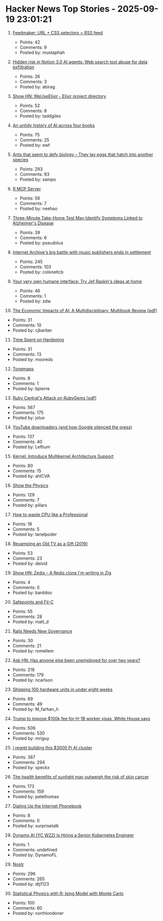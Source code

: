 # Hacker News Top Stories - 2025-09-19 23:01:21

1. [Feedmaker: URL + CSS selectors = RSS feed](https://feedmaker.fly.dev)
   - Points: 42
   - Comments: 9
   - Posted by: mustaphah

2. [Hidden risk in Notion 3.0 AI agents: Web search tool abuse for data exfiltration](https://www.codeintegrity.ai/blog/notion)
   - Points: 26
   - Comments: 3
   - Posted by: abirag

3. [Show HN: WeUseElixir - Elixir project directory](https://weuseelixir.com/)
   - Points: 52
   - Comments: 8
   - Posted by: taddgiles

4. [An untidy history of AI across four books](https://hedgehogreview.com/issues/lessons-of-babel/articles/perplexity)
   - Points: 75
   - Comments: 25
   - Posted by: ewf

5. [Ants that seem to defy biology – They lay eggs that hatch into another species](https://www.smithsonianmag.com/smart-news/these-ant-queens-seem-to-defy-biology-they-lay-eggs-that-hatch-into-another-species-180987292/)
   - Points: 293
   - Comments: 93
   - Posted by: sampo

6. [R MCP Server](https://github.com/finite-sample/rmcp)
   - Points: 56
   - Comments: 7
   - Posted by: neehao

7. [Three-Minute Take-Home Test May Identify Symptoms Linked to Alzheimer's Disease](https://www.smithsonianmag.com/smart-news/three-minute-take-home-test-may-identify-symptoms-linked-to-alzheimers-disease-years-before-a-traditional-diagnosis-180987281/)
   - Points: 39
   - Comments: 6
   - Posted by: pseudolus

8. [Internet Archive's big battle with music publishers ends in settlement](https://arstechnica.com/tech-policy/2025/09/internet-archives-big-battle-with-music-publishers-ends-in-settlement/)
   - Points: 245
   - Comments: 103
   - Posted by: coloneltcb

9. [Your very own humane interface: Try Jef Raskin's ideas at home](https://arstechnica.com/gadgets/2025/09/your-very-own-humane-interface-try-jef-raskins-ideas-at-home/)
   - Points: 46
   - Comments: 1
   - Posted by: zdw

10. [The Economic Impacts of AI: A Multidisciplinary, Multibook Review [pdf]](https://kevinbryanecon.com/BryanAIBookReview.pdf)
   - Points: 31
   - Comments: 10
   - Posted by: cjbarber

11. [Time Spent on Hardening](https://third-bit.com/2025/09/18/time-spent-on-hardening/)
   - Points: 31
   - Comments: 13
   - Posted by: mooreds

12. [Tonemaps](https://mini.gmshaders.com/p/tonemaps)
   - Points: 8
   - Comments: 1
   - Posted by: bpierre

13. [Ruby Central's Attack on RubyGems [pdf]](https://pup-e.com/goodbye-rubygems.pdf)
   - Points: 567
   - Comments: 175
   - Posted by: jolux

14. [YouTube downloaders (and how Google silenced the press)](https://windowsread.me/p/best-youtube-downloaders)
   - Points: 137
   - Comments: 40
   - Posted by: Leftium

15. [Kernel: Introduce Multikernel Architecture Support](https://lwn.net/ml/all/20250918222607.186488-1-xiyou.wangcong@gmail.com/)
   - Points: 80
   - Comments: 15
   - Posted by: ahlCVA

16. [Show the Physics](https://interactivetextbooks.tudelft.nl/showthephysics/Introduction/About.html)
   - Points: 129
   - Comments: 7
   - Posted by: pillars

17. [How to waste CPU like a Professional](https://mostlynerdless.de/blog/2025/09/19/how-to-waste-cpu-like-a-professional/)
   - Points: 18
   - Comments: 5
   - Posted by: tanelpoder

18. [Revamping an Old TV as a Gift (2019)](https://blog.davidv.dev/posts/revamping-an-old-tv-as-a-gift/)
   - Points: 53
   - Comments: 23
   - Posted by: deivid

19. [Show HN: Zedis – A Redis clone I'm writing in Zig](https://github.com/barddoo/zedis)
   - Points: 4
   - Comments: 0
   - Posted by: barddoo

20. [Safepoints and Fil-C](https://fil-c.org/safepoints)
   - Points: 55
   - Comments: 28
   - Posted by: matt_d

21. [Rails Needs New Governance](https://davidcel.is/articles/rails-needs-new-governance)
   - Points: 30
   - Comments: 21
   - Posted by: romellem

22. [Ask HN: Has anyone else been unemployed for over two years?](undefined)
   - Points: 218
   - Comments: 179
   - Posted by: ncarlson

23. [Shipping 100 hardware units in under eight weeks](https://farhanhossain.substack.com/p/how-we-shipped-100-hardware-units)
   - Points: 89
   - Comments: 49
   - Posted by: M_farhan_h

24. [Trump to impose $100k fee for H-1B worker visas, White House says](https://www.reuters.com/business/media-telecom/trump-mulls-adding-new-100000-fee-h-1b-visas-bloomberg-news-reports-2025-09-19/)
   - Points: 506
   - Comments: 530
   - Posted by: mriguy

25. [I regret building this $3000 Pi AI cluster](https://www.jeffgeerling.com/blog/2025/i-regret-building-3000-pi-ai-cluster)
   - Points: 387
   - Comments: 294
   - Posted by: speckx

26. [The health benefits of sunlight may outweigh the risk of skin cancer](https://www.economist.com/science-and-technology/2025/09/17/the-health-benefits-of-sunlight-may-outweigh-the-risk-of-skin-cancer)
   - Points: 173
   - Comments: 159
   - Posted by: petethomas

27. [Dialing Up the Internet Phonebook](https://pketh.org/internet-phonebook.html)
   - Points: 8
   - Comments: 0
   - Posted by: surprisetalk

28. [Dynamo AI (YC W22) Is Hiring a Senior Kubernetes Engineer](https://www.ycombinator.com/companies/dynamo-ai/jobs/fU1oC9q-senior-kubernetes-engineer)
   - Points: 1
   - Comments: undefined
   - Posted by: DynamoFL

29. [Nostr](https://nostr.com/)
   - Points: 296
   - Comments: 265
   - Posted by: dtj1123

30. [Statistical Physics with R: Ising Model with Monte Carlo](https://github.com/msuzen/isingLenzMC)
   - Points: 100
   - Comments: 60
   - Posted by: northlondoner


